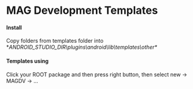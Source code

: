 # MAG Development Templates


#### Install

Copy folders from templates folder into **ANDROID_STUDIO_DIR\plugins\android\lib\templates\other\**

#### Templates using

Click your ROOT package and then press right button, then select new -> MAGDV -> ...
